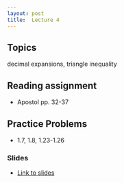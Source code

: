 ```yaml
---
layout: post
title:  Lecture 4
---
```


## Topics

decimal expansions, triangle inequality

## Reading assignment
* Apostol pp. 32-37

## Practice Problems
* 1.7, 1.8, 1.23-1.26

### Slides

* [Link to slides](http://wcasper.github.io/math350fall2024/slides/lec04/lec04.pdf)

